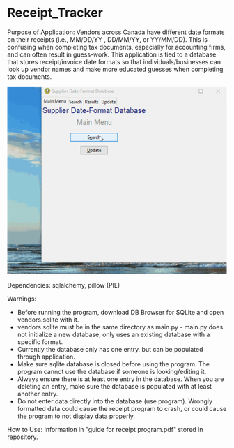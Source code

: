 # Receipt_Tracker
Purpose of Application: Vendors across Canada have different date formats on their receipts (i.e., MM/DD/YY , DD/MM/YY, or YY/MM/DD). This is confusing when completing tax documents, especially for accounting firms, and can often result in guess-work. This application is tied to a database that stores receipt/invoice date formats so that individuals/businesses can look up vendor names and make more educated guesses when completing tax documents.

![grab-landing-page](https://github.com/Olaya-Sib/Receipt_Tracker/blob/bfff626c50f7e7942231b7d2f15ff2325743758d/receipt_tracker_app.gif)

Dependencies: sqlalchemy, pillow (PIL) 

Warnings:
- Before running the program, download DB Browser for SQLite and open vendors.sqlite with it.
- vendors.sqlite must be in the same directory as main.py - main.py does not initialize a new database, only uses an existing database with a specific format.
- Currently the database only has one entry, but can be populated through application.
- Make sure sqlite database is closed before using the program. The program cannot use the database if someone is looking/editing it.
- Always ensure there is at least one entry in the database. When you are deleting an entry, make sure the database is populated with at least another entry.
- Do not enter data directly into the database (use program). Wrongly formatted data could cause the receipt program to crash, or could cause the program to not display data properly. 

How to Use: Information in "guide for receipt program.pdf" stored in repository.
